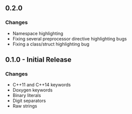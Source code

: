 ## 0.2.0

### Changes

* Namespace highlighting
* Fixing several preprocessor directive highlighting bugs
* Fixing a class/struct highlighting bug

## 0.1.0 - Initial Release

### Changes

* C++11 and C++14 keywords
* Doxygen keywords
* Binary literals
* Digit separators
* Raw strings
